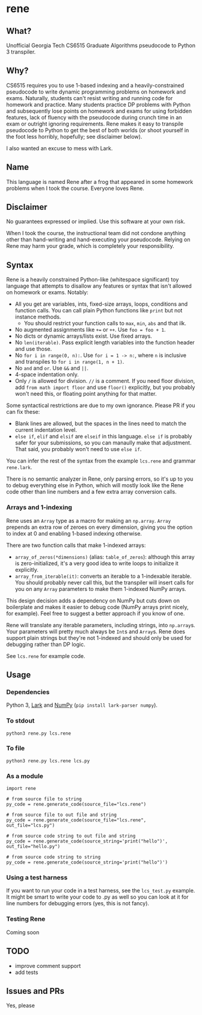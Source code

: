 # rene

## What?

Unofficial Georgia Tech CS6515 Graduate Algorithms pseudocode to Python 3 transpiler.

## Why?

CS6515 requires you to use 1-based indexing and a heavily-constrained pseudocode to write dynamic programming problems on homework and exams. Naturally, students can't resist writing and running code for homework and practice. Many students practice DP problems with Python and subsequently lose points on homework and exams for using forbidden features, lack of fluency with the pseudocode during crunch time in an exam or outright ignoring requirements. Rene makes it easy to transpile pseudocode to Python to get the best of both worlds (or shoot yourself in the foot less horribly, hopefully; see disclaimer below).

I also wanted an excuse to mess with Lark.

## Name

This language is named Rene after a frog that appeared in some homework problems when I took the course. Everyone loves Rene.

## Disclaimer

No guarantees expressed or implied. Use this software at your own risk.

When I took the course, the instructional team did not condone anything other than hand-writing and hand-executing your pseudocode. Relying on Rene may harm your grade, which is completely your responsibility.

## Syntax

Rene is a heavily constrained Python-like (whitespace significant) toy language that attempts to disallow any features or syntax that isn't allowed on homework or exams. Notably:

- All you get are variables, ints, fixed-size arrays, loops, conditions and function calls. You can call plain Python functions like `print` but not instance methods.
  - You should restrict your function calls to `max`, `min`, `abs` and that ilk.
- No augmented assignments like `+=` or `++`. Use `foo = foo + 1`.
- No dicts or dynamic arrays/lists exist. Use fixed arrays.
- No `len(iterable)`. Pass explicit length variables into the function header and use those.
- No `for i in range(0, n):`. Use `for i = 1 -> n:`, where `n` is inclusive and transpiles to `for i in range(1, n + 1)`.
- No `and` and `or`. Use `&&` and `||`.
- 4-space indentation only.
- Only `/` is allowed for division. `//` is a comment. If you need floor division, add `from math import floor` and use `floor()` explicitly, but you probably won't need this, or floating point anything for that matter.

Some syntactical restrictions are due to my own ignorance. Please PR if you can fix these:
- Blank lines are allowed, but the spaces in the lines need to match the current indentation level.
- `else if`, `elif` and `elsif` are `elseif` in this language. `else if` is probably safer for your submissions, so you can manaully make that adjustment. That said, you probably won't need to use `else if`.

You can infer the rest of the syntax from the example `lcs.rene` and grammar `rene.lark`.

There is no semantic analyzer in Rene, only parsing errors, so it's up to you to debug everything else in Python, which will mostly look like the Rene code other than line numbers and a few extra array conversion calls.

### Arrays and 1-indexing

Rene uses an `Array` type as a macro for making an `np.array`. `Array` prepends an extra row of zeroes on every dimension, giving you the option to index at 0 and enabling 1-based indexing otherwise.

There are two function calls that make 1-indexed arrays:
- `array_of_zeros(*dimensions)` (alias: `table_of_zeros`): although this array is zero-initialized, it's a very good idea to write loops to initialize it explicitly.
- `array_from_iterable(it)`: converts an iterable to a 1-indexable iterable. You should probably never call this, but the transpiler will insert calls for you on any `Array` parameters to make them 1-indexed NumPy arrays. 

This design decision adds a dependency on NumPy but cuts down on boilerplate and makes it easier to debug code (NumPy arrays print nicely, for example). Feel free to suggest a better approach if you know of one.

Rene will translate any iterable parameters, including strings, into `np.array`s. Your parameters will pretty much always be `Int`s and `Array`s. Rene does support plain strings but they're not 1-indexed and should only be used for debugging rather than DP logic.

See `lcs.rene` for example code.

## Usage

### Dependencies

Python 3, [Lark](https://github.com/lark-parser/lark) and [NumPy](https://numpy.org) (`pip install lark-parser numpy`).

### To stdout

```
python3 rene.py lcs.rene
```

### To file

```
python3 rene.py lcs.rene lcs.py
```

### As a module

```
import rene

# from source file to string
py_code = rene.generate_code(source_file="lcs.rene")

# from source file to out file and string
py_code = rene.generate_code(source_file="lcs.rene", out_file="lcs.py")

# from source code string to out file and string
py_code = rene.generate_code(source_string='print("hello")', out_file="hello.py")

# from source code string to string
py_code = rene.generate_code(source_string='print("hello")')
```

### Using a test harness

If you want to run your code in a test harness, see the `lcs_test.py` example. It might be smart to write your code to .py as well so you can look at it for line numbers for debugging errors (yes, this is not fancy).

### Testing Rene

Coming soon

## TODO

- improve comment support
- add tests

## Issues and PRs

Yes, please

